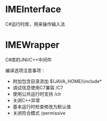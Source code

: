# IMEInterface

C#运行时库，用来操作输入法

# IMEWrapper

C#库的JNI/C++中间件

编译选项注意事项：
 - 附加包含目录添加 $(JAVA_HOME)\include\* 
 - 调试信息使用C7兼容 /C7
 - 使用公共运行时支持 /clr
 - 关闭C++异常
 - 基本运行时检查修改为默认值
 - 关闭符合模式 /permissive
